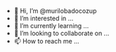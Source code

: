 - 👋 Hi, I’m @murilobadocozup
- 👀 I’m interested in ...
- 🌱 I’m currently learning ...
- 💞️ I’m looking to collaborate on ...
- 📫 How to reach me ...

<!---
murilobadocozup/murilobadocozup is a ✨ special ✨ repository because its `README.md` (this file) appears on your GitHub profile.
You can click the Preview link to take a look at your changes.
--->
